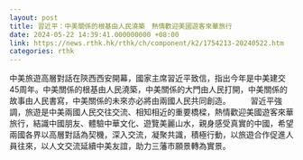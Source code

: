 ```yaml
---
layout: post
title: 習近平：中美關係的根基由人民澆築　熱情歡迎美國遊客來華旅行
date: 2024-05-22 14:39:41.000000000 +08:00
link: https://news.rthk.hk/rthk/ch/component/k2/1754213-20240522.htm
categories: rthk
---
```


中美旅遊高層對話在陝西西安開幕，國家主席習近平致信，指出今年是中美建交45周年。中美關係的根基由人民澆築，中美關係的大門由人民打開，中美關係的故事由人民書寫，中美關係的未來亦必將由兩國人民共同創造。
　　
習近平強調，旅遊是中美兩國人民交往交流、相知相近的重要橋樑，熱情歡迎美國遊客來華旅行，結識中國朋友、體驗中華文化、遊覽美麗山水，親身感受真實的中國，希望兩國各界以高層對話為契機，深入交流，凝聚共識，積極行動，以旅遊合作促進人員往來，以人文交流延續中美友誼，助力三藩市願景轉為實景。
